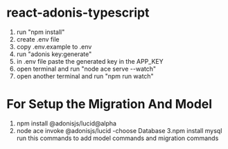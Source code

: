 # react-adonis-typescript
  1. run "npm install"
  2. create .env file
  3. copy .env.example to .env
  4. run "adonis key:generate"
  5. in .env file paste the generated key in the APP_KEY
  6. open terminal and run "node ace serve --watch"
  7. open another terminal and run "npm run watch"

# For Setup the Migration And Model
  1. npm install @adonisjs/lucid@alpha
  2. node ace invoke @adonisjs/lucid
    -choose Database
  3.npm install mysql
  run this commands to add model commands and migration commands
